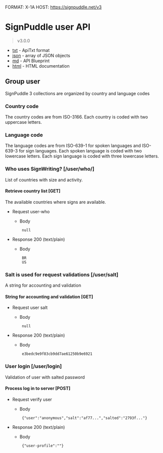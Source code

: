 FORMAT: X-1A
HOST: https://signpuddle.net/v3

# SignPuddle user API
> v3.0.0

+ [txt](user/index.txt) - ApiTxt format
+ [json](user/index.json) - array of JSON objects
+ [md](user/index.md) - API Blueprint
+ [html](user/index.html) - HTML documentation

## Group user
SignPuddle 3 collections are organized by country and language codes

### Country code
The country codes are from ISO-3166.
Each country is coded with two uppercase letters.

### Language code
The language codes are from ISO-639-1 for spoken languages and ISO-639-3 for sign languages.
Each spoken language is coded with two lowercase letters.
Each sign language is coded with three lowercase letters.

### Who uses SignWriting? [/user/who/]
List of countries with size and activity.

#### Retrieve country list [GET]
The available countries where signs are available.

+ Request user-who

     + Body

            null

+ Response 200 (text/plain)


     + Body

            BR
            US

### Salt is used for request validations [/user/salt]
A string for accounting and validation

#### String for accounting and validation [GET]

+ Request user salt

     + Body

            null

+ Response 200 (text/plain)


     + Body

            e3bedc9e9f83cb9dd7ae61250b9e6921

### User login [/user/login]
Validation of user with salted password

#### Process log in to server [POST]

+ Request verify user

     + Body

            {"user":"anonymous","salt":"af77...","salted":"2793f..."}

+ Response 200 (text/plain)


     + Body

            {"user-profile":""}

